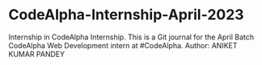 # CodeAlpha-Internship-April-2023

Internship in CodeAlpha Internship. This is a Git journal for the April Batch CodeAlpha Web Development intern at #CodeAlpha. Author: ANIKET KUMAR PANDEY
